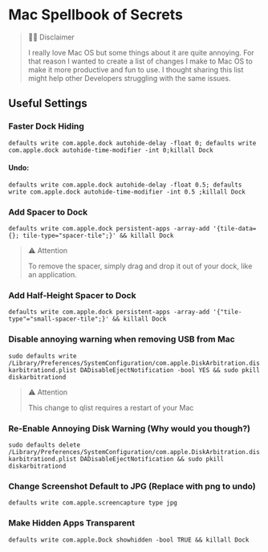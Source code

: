 # Mac Spellbook of Secrets

> 👋🏻 Disclaimer
>
> I really love Mac OS but some things about it are quite annoying. For that reason I wanted to create a list of changes I make to Mac OS to make it more productive and fun to use. I thought sharing this list might help other Developers struggling with the same issues.


## Useful Settings

### Faster Dock Hiding

`defaults write com.apple.dock autohide-delay -float 0; defaults write com.apple.dock autohide-time-modifier -int 0;killall Dock`

#### Undo:

`defaults write com.apple.dock autohide-delay -float 0.5; defaults write com.apple.dock autohide-time-modifier -int 0.5 ;killall Dock`

### Add Spacer to Dock

`defaults write com.apple.dock persistent-apps -array-add '{tile-data={}; tile-type="spacer-tile";}' && killall Dock`

> ⚠️ Attention
>
> To remove the spacer, simply drag and drop it out of your dock, like an application.

### Add Half-Height Spacer to Dock

`defaults write com.apple.dock persistent-apps -array-add '{"tile-type"="small-spacer-tile";}' && killall Dock`


### Disable annoying warning when removing USB from Mac

`sudo defaults write /Library/Preferences/SystemConfiguration/com.apple.DiskArbitration.diskarbitrationd.plist DADisableEjectNotification -bool YES && sudo pkill diskarbitrationd`

> ⚠️ Attention
>
> This change to qlist requires a restart of your Mac

### Re-Enable Annoying Disk Warning (Why would you though?)

`sudo defaults delete /Library/Preferences/SystemConfiguration/com.apple.DiskArbitration.diskarbitrationd.plist DADisableEjectNotification && sudo pkill diskarbitrationd`

### Change Screenshot Default to JPG (Replace with png to undo)

`defaults write com.apple.screencapture type jpg`


### Make Hidden Apps Transparent

`defaults write com.apple.Dock showhidden -bool TRUE && killall Dock`

